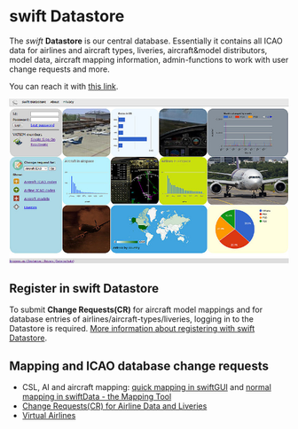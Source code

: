 <!--
    SPDX-FileCopyrightText: Copyright (C) swift Project Community / Contributors
    SPDX-License-Identifier: GFDL-1.3-only
-->

# swift Datastore

The *swift* **Datastore** is our central database.
Essentially it contains all ICAO data for airlines and aircraft types, liveries, aircraft&model distributors, model data, aircraft mapping information, admin-functions to work with user change requests and more.


You can reach it with [this link](https://datastore.swift-project.org/page/).

![](./../../img/manual_swiftdatastore_overview.jpg)

## Register in swift Datastore
To submit **Change Requests(CR)** for aircraft model mappings and for database entries of airlines/aircraft-types/liveries, logging in to the Datastore is required.
[More information about registering with swift Datastore](./login.md).

## Mapping and ICAO database change requests

* CSL, AI and aircraft mapping: [quick mapping in swiftGUI](./../flying/instant_mapping.md) and [normal mapping in swiftData - the Mapping Tool](./../swift_data/create_mapping.md)
* [Change Requests(CR) for Airline Data and Liveries](./change_requests.md)
* [Virtual Airlines](./virtual_airlines.md)
